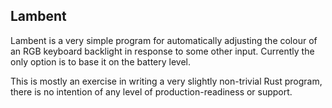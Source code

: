 Lambent
-------

Lambent is a very simple program for automatically adjusting the colour of an RGB
keyboard backlight in response to some other input. Currently the only option is
to base it on the battery level.

This is mostly an exercise in writing a very slightly non-trivial Rust program,
there is no intention of any level of production-readiness or support.
